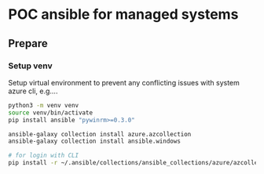 # POC ansible for managed systems

## Prepare

### Setup venv

Setup virtual environment to prevent any conflicting issues with system azure cli, e.g....

```bash
python3 -m venv venv
source venv/bin/activate
pip install ansible "pywinrm>=0.3.0"

ansible-galaxy collection install azure.azcollection
ansible-galaxy collection install ansible.windows

# for login with CLI
pip install -r ~/.ansible/collections/ansible_collections/azure/azcollection/requirements-azure.txt
```
